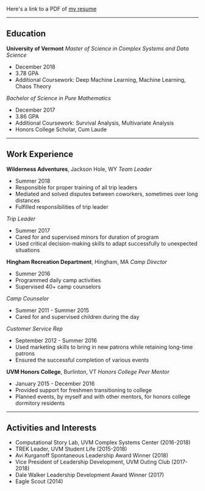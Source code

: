 Here's a link to a PDF of [my resume](/docs/resume_12232018.pdf)
___
## Education

**University of Vermont**
_Master of Science in Complex Systems and Data Science_
+ December 2018
+ 3.78 GPA
+ Additional Coursework: Deep Machine Learning, Machine Learning, Chaos Theory

_Bachelor of Science in Pure Mathematics_
+ December 2017
+ 3.86 GPA
+ Additional Coursework: Survival Analysis, Multivariate Analysis
+ Honors College Scholar, Cum Laude
___
## Work Experience
**Wilderness Adventures**, Jackson Hole, WY
_Team Leader_
+ Summer 2018
+ Responsible for proper training of all trip leaders
+ Mediated and solved disputes between coworkers, sometimes over long distances
+ Fulfilled responsibilities of trip leader

_Trip Leader_
+ Summer 2017
+ Cared for and supervised minors for duration of program
+ Used critical decision-making skills to adapt successfully to unexpected
situations

**Hingham Recreation Department**, Hingham, MA
_Camp Director_
+ Summer 2016
+ Programmed daily camp activities
+ Supervised 40+ camp counselors

_Camp Counselor_
+ Summer 2011 - Summer 2015
+ Cared for and supervised children during the day

_Customer Service Rep_
+ September 2012 - Summer 2016
+ Used marketing skills to bring in new patrons while retaining long-time patrons
+ Ensured the successful completion of various events

**UVM Honors College**, Burlinton, VT
_Honors College Peer Mentor_
+ January 2015 - December 2016
+ Provided support for freshmen transitioning to college
+ Planned events, by myself and with other mentors, for honors college dormitory
residents
___
## Activities and Interests
+ Computational Story Lab, UVM Complex Systems Center (2016-2018)
+ TREK Leader, UVM Student Life (2015-2018)
+ Avi Kurganoff Spontaneous Leadership Award Winner (2018)
+ Vice President of Leadership Development, UVM Outing Club (2017-2018)
+ Dale Walker Leadership Development Award Winner (2017)
+ Eagle Scout (2014)
